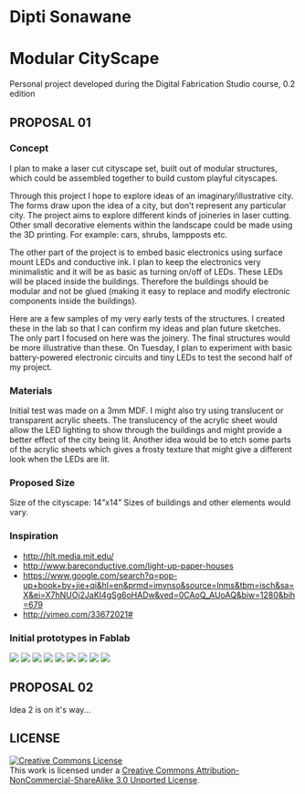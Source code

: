 # Dipti Sonawane
# Modular CityScape

Personal project developed during the Digital Fabrication Studio course, 0.2 edition

## PROPOSAL 01
### Concept
I plan to make a laser cut cityscape set, built out of modular structures, which could be assembled together to build custom playful cityscapes.

Through this project I hope to explore ideas of an imaginary/illustrative city. The forms draw upon the idea of a city, but don’t represent any particular city. The project aims to explore different kinds of joineries in laser cutting. Other small decorative elements within the landscape could be made using the 3D printing. For example: cars, shrubs, lampposts etc. 

The other part of the project is to embed basic electronics using surface mount LEDs and conductive ink. I plan to keep the electronics very minimalistic and it will be as basic as turning on/off of LEDs. These LEDs will be placed inside the buildings. Therefore the buildings should be modular and not be glued (making it easy to replace and modify electronic components inside the buildings).

Here are a few samples of my very early tests of the structures. I created these in the lab so that I can confirm my ideas and plan future sketches. The only part I focused on here was the joinery. The final structures would be more illustrative than these. On Tuesday, I plan to experiment with basic battery-powered electronic circuits and tiny LEDs to test the second half of my project.

### Materials
Initial test was made on a 3mm MDF. I might also try using translucent or transparent acrylic sheets. The translucency of the acrylic sheet would allow the LED lighting to show through the buildings and might provide a better effect of the city being lit. Another idea would be to etch some parts of the acrylic sheets which gives a frosty texture that might give a different look when the LEDs are lit.

### Proposed Size 
Size of the cityscape: 14”x14”
Sizes of buildings and other elements would vary.

### Inspiration
* http://hlt.media.mit.edu/
* http://www.bareconductive.com/light-up-paper-houses
* https://www.google.com/search?q=pop-up+book+by+jie+qi&hl=en&prmd=imvnso&source=lnms&tbm=isch&sa=X&ei=X7hNUOj2JaKI4gSg6oHADw&ved=0CAoQ_AUoAQ&biw=1280&bih=679
* http://vimeo.com/33672021#

### Initial prototypes in Fablab
<img src="https://github.com/DigitalFabricationStudio/Project_0.2/raw/master/dipti.sonawane/prototype-selected/IMG_8422.JPG">
<img src="https://github.com/DigitalFabricationStudio/Project_0.2/raw/master/dipti.sonawane/prototype-selected/IMG_8430.JPG">
<img src="https://github.com/DigitalFabricationStudio/Project_0.2/raw/master/dipti.sonawane/prototype-selected/IMG_8433.JPG">
<img src="https://github.com/DigitalFabricationStudio/Project_0.2/raw/master/dipti.sonawane/prototype-selected/IMG_8436.JPG">
<img src="https://github.com/DigitalFabricationStudio/Project_0.2/raw/master/dipti.sonawane/prototype-selected/IMG_8451.JPG">
<img src="https://github.com/DigitalFabricationStudio/Project_0.2/raw/master/dipti.sonawane/prototype-selected/IMG_8455.JPG">
<img src="https://github.com/DigitalFabricationStudio/Project_0.2/raw/master/dipti.sonawane/prototype-selected/IMG_8459.JPG">
<img src="https://github.com/DigitalFabricationStudio/Project_0.2/raw/master/dipti.sonawane/prototype-selected/IMG_8463.JPG">
<img src="https://github.com/DigitalFabricationStudio/Project_0.2/raw/master/dipti.sonawane/prototype-selected/IMG_8476.JPG">

## PROPOSAL 02
Idea 2 is on it's way...


## LICENSE
<a rel="license" href="http://creativecommons.org/licenses/by-nc-sa/3.0/deed.en_US"><img alt="Creative Commons License" style="border-width:0" src="http://i.creativecommons.org/l/by-nc-sa/3.0/88x31.png" /></a><br />This work is licensed under a <a rel="license" href="http://creativecommons.org/licenses/by-nc-sa/3.0/deed.en_US">Creative Commons Attribution-NonCommercial-ShareAlike 3.0 Unported License</a>.